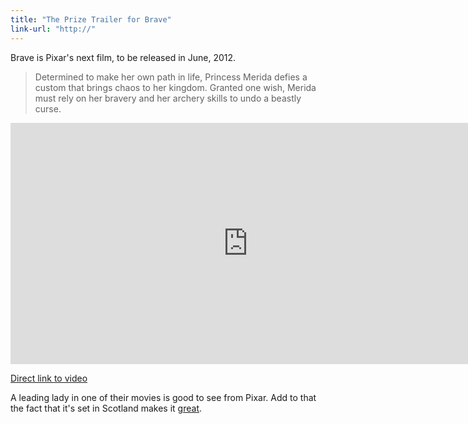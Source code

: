 ```yaml
---
title: "The Prize Trailer for Brave"
link-url: "http://"
---
```

<p>Brave is Pixar's next film, to be released in June, 2012.</p>
<blockquote><p>
  Determined to make her own path in life, Princess Merida defies a custom that brings chaos to her kingdom. Granted one wish, Merida must rely on her bravery and her archery skills to undo a beastly curse.
</p></blockquote>
<p><iframe width="759" height="386" src="http://www.youtube.com/embed/Y4EZULqhP2E" frameborder="0" allowfullscreen></iframe></p>
<p><a href="http://www.youtube.com/watch?v=Y4EZULqhP2E&amp;feature=player_embedded">Direct link to video</a></p>
<p>A leading lady in one of their movies is good to see from Pixar. Add to that the fact that it's set in Scotland makes it <a href="http://www.youtube.com/watch?v=zCrT96QJBfQ">great</a>.</p>

